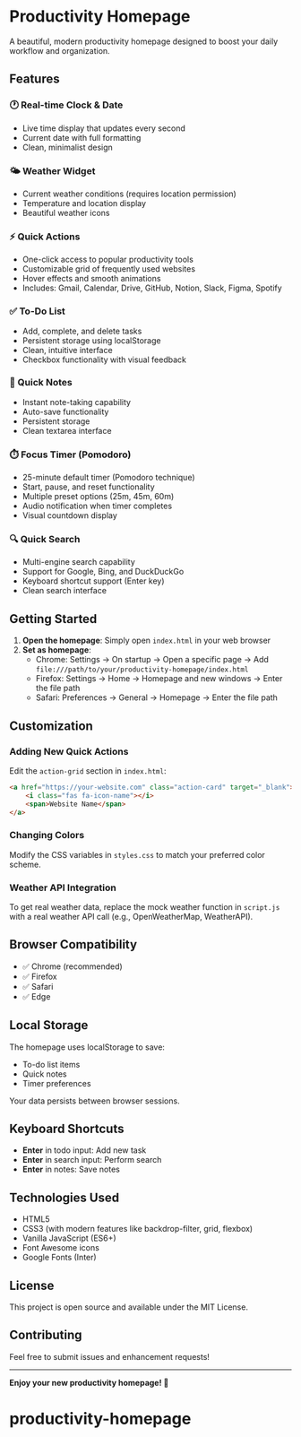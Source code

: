 # Productivity Homepage

A beautiful, modern productivity homepage designed to boost your daily workflow and organization.

## Features

### 🕐 Real-time Clock & Date
- Live time display that updates every second
- Current date with full formatting
- Clean, minimalist design

### 🌤️ Weather Widget
- Current weather conditions (requires location permission)
- Temperature and location display
- Beautiful weather icons

### ⚡ Quick Actions
- One-click access to popular productivity tools
- Customizable grid of frequently used websites
- Hover effects and smooth animations
- Includes: Gmail, Calendar, Drive, GitHub, Notion, Slack, Figma, Spotify

### ✅ To-Do List
- Add, complete, and delete tasks
- Persistent storage using localStorage
- Clean, intuitive interface
- Checkbox functionality with visual feedback

### 📝 Quick Notes
- Instant note-taking capability
- Auto-save functionality
- Persistent storage
- Clean textarea interface

### ⏱️ Focus Timer (Pomodoro)
- 25-minute default timer (Pomodoro technique)
- Start, pause, and reset functionality
- Multiple preset options (25m, 45m, 60m)
- Audio notification when timer completes
- Visual countdown display

### 🔍 Quick Search
- Multi-engine search capability
- Support for Google, Bing, and DuckDuckGo
- Keyboard shortcut support (Enter key)
- Clean search interface

## Getting Started

1. **Open the homepage**: Simply open `index.html` in your web browser
2. **Set as homepage**: 
   - Chrome: Settings → On startup → Open a specific page → Add `file:///path/to/your/productivity-homepage/index.html`
   - Firefox: Settings → Home → Homepage and new windows → Enter the file path
   - Safari: Preferences → General → Homepage → Enter the file path

## Customization

### Adding New Quick Actions
Edit the `action-grid` section in `index.html`:

```html
<a href="https://your-website.com" class="action-card" target="_blank">
    <i class="fas fa-icon-name"></i>
    <span>Website Name</span>
</a>
```

### Changing Colors
Modify the CSS variables in `styles.css` to match your preferred color scheme.

### Weather API Integration
To get real weather data, replace the mock weather function in `script.js` with a real weather API call (e.g., OpenWeatherMap, WeatherAPI).

## Browser Compatibility

- ✅ Chrome (recommended)
- ✅ Firefox
- ✅ Safari
- ✅ Edge

## Local Storage

The homepage uses localStorage to save:
- To-do list items
- Quick notes
- Timer preferences

Your data persists between browser sessions.

## Keyboard Shortcuts

- **Enter** in todo input: Add new task
- **Enter** in search input: Perform search
- **Enter** in notes: Save notes

## Technologies Used

- HTML5
- CSS3 (with modern features like backdrop-filter, grid, flexbox)
- Vanilla JavaScript (ES6+)
- Font Awesome icons
- Google Fonts (Inter)

## License

This project is open source and available under the MIT License.

## Contributing

Feel free to submit issues and enhancement requests!

---

**Enjoy your new productivity homepage! 🚀**
# productivity-homepage
